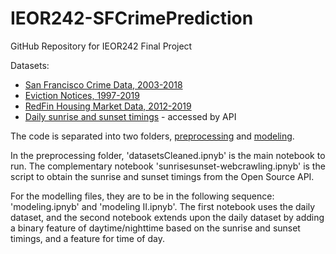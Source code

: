 # IEOR242-SFCrimePrediction

GitHub Repository for IEOR242 Final Project

Datasets: 
* [San Francisco Crime Data, 2003-2018](https://data.sfgov.org/Public-Safety/Police-Department-Incident-Reports-Historical-2003/tmnf-yvry)
* [Eviction Notices, 1997-2019](https://data.sfgov.org/Housing-and-Buildings/Eviction-Notices/5cei-gny5)
* [RedFin Housing Market Data, 2012-2019](https://www.redfin.com/blog/data-center?fbclid=IwAR3sW7Mb0S4Ausofnk2BEnNAlx4RlMpKqBM1sW7wS6GkKwdTTzho6lNxKq8)
* [Daily sunrise and sunset timings](https://sunrise-sunset.org/) - accessed by API

The code is separated into two folders, [preprocessing](preprocessing) and [modeling](modeling). 

In the preprocessing folder, 'datasetsCleaned.ipnyb' is the main notebook to run. The complementary notebook 'sunrisesunset-webcrawling.ipnyb' is the script to obtain the sunrise and sunset timings from the Open Source API.

For the modelling files, they are to be in the following sequence: 'modeling.ipnyb' and 'modeling II.ipnyb'. The first notebook uses the daily dataset, and the second notebook extends upon the daily dataset by adding a binary feature of daytime/nighttime based on the sunrise and sunset timings, and a feature for time of day. 
